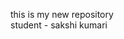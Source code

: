 this is my new repository
<br/>
student - sakshi kumari

<!---
Sakshi3028/Sakshi3028 is a ✨ special ✨ repository because its `README.md` (this file) appears on your GitHub profile.
You can click the Preview link to take a look at your changes.
--->

